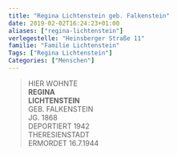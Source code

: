 ```yaml
---
title: "Regina Lichtenstein geb. Falkenstein"
date: 2019-02-02T16:24:23+01:00
aliases: ["regina-lichtenstein"]
verlegestelle: "Heinsberger Straße 11"
familie: "Familie Lichtenstein"
Tags: ["Regina Lichtenstein"]
Categories: ["Menschen"]
---
```


> HIER WOHNTE <br />
> **REGINA** <br />
> **LICHTENSTEIN** <br />
> GEB. FALKENSTEIN <br />
> JG. 1868 <br />
> DEPORTIERT 1942 <br />
> THERESIENSTADT <br />
> ERMORDET 16.7.1944 <br />